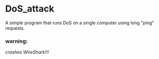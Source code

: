# DoS_attack
A simple program that runs DoS on a single computer using long "ping" requests.
### warning:
   *crashes WireShark!!!*
